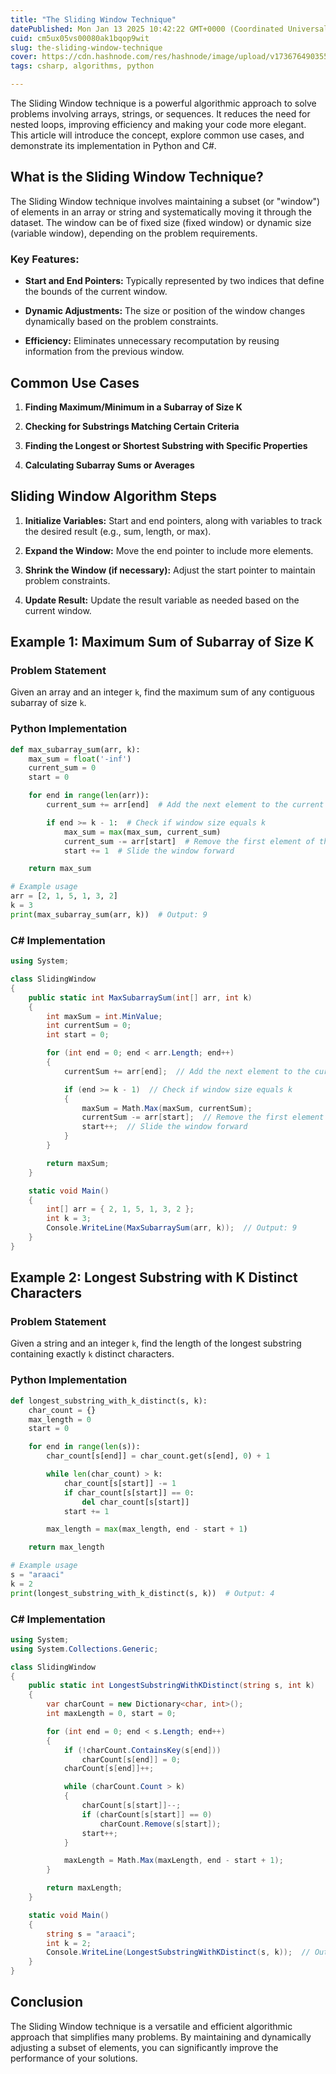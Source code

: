 ```yaml
---
title: "The Sliding Window Technique"
datePublished: Mon Jan 13 2025 10:42:22 GMT+0000 (Coordinated Universal Time)
cuid: cm5ux05vs00080ak1bqop9wit
slug: the-sliding-window-technique
cover: https://cdn.hashnode.com/res/hashnode/image/upload/v1736764903557/af012b4b-2880-43ba-9372-65b4c033afd3.jpeg
tags: csharp, algorithms, python

---
```


The Sliding Window technique is a powerful algorithmic approach to solve problems involving arrays, strings, or sequences. It reduces the need for nested loops, improving efficiency and making your code more elegant. This article will introduce the concept, explore common use cases, and demonstrate its implementation in Python and C#.

## What is the Sliding Window Technique?

The Sliding Window technique involves maintaining a subset (or "window") of elements in an array or string and systematically moving it through the dataset. The window can be of fixed size (fixed window) or dynamic size (variable window), depending on the problem requirements.

### Key Features:

* **Start and End Pointers:** Typically represented by two indices that define the bounds of the current window.
    
* **Dynamic Adjustments:** The size or position of the window changes dynamically based on the problem constraints.
    
* **Efficiency:** Eliminates unnecessary recomputation by reusing information from the previous window.
    

## Common Use Cases

1. **Finding Maximum/Minimum in a Subarray of Size K**
    
2. **Checking for Substrings Matching Certain Criteria**
    
3. **Finding the Longest or Shortest Substring with Specific Properties**
    
4. **Calculating Subarray Sums or Averages**
    

## Sliding Window Algorithm Steps

1. **Initialize Variables:** Start and end pointers, along with variables to track the desired result (e.g., sum, length, or max).
    
2. **Expand the Window:** Move the end pointer to include more elements.
    
3. **Shrink the Window (if necessary):** Adjust the start pointer to maintain problem constraints.
    
4. **Update Result:** Update the result variable as needed based on the current window.
    

## Example 1: Maximum Sum of Subarray of Size K

### Problem Statement

Given an array and an integer `k`, find the maximum sum of any contiguous subarray of size `k`.

### Python Implementation

```python
def max_subarray_sum(arr, k):
    max_sum = float('-inf')
    current_sum = 0
    start = 0

    for end in range(len(arr)):
        current_sum += arr[end]  # Add the next element to the current window

        if end >= k - 1:  # Check if window size equals k
            max_sum = max(max_sum, current_sum)
            current_sum -= arr[start]  # Remove the first element of the window
            start += 1  # Slide the window forward

    return max_sum

# Example usage
arr = [2, 1, 5, 1, 3, 2]
k = 3
print(max_subarray_sum(arr, k))  # Output: 9
```

### C# Implementation

```csharp
using System;

class SlidingWindow
{
    public static int MaxSubarraySum(int[] arr, int k)
    {
        int maxSum = int.MinValue;
        int currentSum = 0;
        int start = 0;

        for (int end = 0; end < arr.Length; end++)
        {
            currentSum += arr[end];  // Add the next element to the current window

            if (end >= k - 1)  // Check if window size equals k
            {
                maxSum = Math.Max(maxSum, currentSum);
                currentSum -= arr[start];  // Remove the first element of the window
                start++;  // Slide the window forward
            }
        }

        return maxSum;
    }

    static void Main()
    {
        int[] arr = { 2, 1, 5, 1, 3, 2 };
        int k = 3;
        Console.WriteLine(MaxSubarraySum(arr, k));  // Output: 9
    }
}
```

## Example 2: Longest Substring with K Distinct Characters

### Problem Statement

Given a string and an integer `k`, find the length of the longest substring containing exactly `k` distinct characters.

### Python Implementation

```python
def longest_substring_with_k_distinct(s, k):
    char_count = {}
    max_length = 0
    start = 0

    for end in range(len(s)):
        char_count[s[end]] = char_count.get(s[end], 0) + 1

        while len(char_count) > k:
            char_count[s[start]] -= 1
            if char_count[s[start]] == 0:
                del char_count[s[start]]
            start += 1

        max_length = max(max_length, end - start + 1)

    return max_length

# Example usage
s = "araaci"
k = 2
print(longest_substring_with_k_distinct(s, k))  # Output: 4
```

### C# Implementation

```csharp
using System;
using System.Collections.Generic;

class SlidingWindow
{
    public static int LongestSubstringWithKDistinct(string s, int k)
    {
        var charCount = new Dictionary<char, int>();
        int maxLength = 0, start = 0;

        for (int end = 0; end < s.Length; end++)
        {
            if (!charCount.ContainsKey(s[end]))
                charCount[s[end]] = 0;
            charCount[s[end]]++;

            while (charCount.Count > k)
            {
                charCount[s[start]]--;
                if (charCount[s[start]] == 0)
                    charCount.Remove(s[start]);
                start++;
            }

            maxLength = Math.Max(maxLength, end - start + 1);
        }

        return maxLength;
    }

    static void Main()
    {
        string s = "araaci";
        int k = 2;
        Console.WriteLine(LongestSubstringWithKDistinct(s, k));  // Output: 4
    }
}
```

## Conclusion

The Sliding Window technique is a versatile and efficient algorithmic approach that simplifies many problems. By maintaining and dynamically adjusting a subset of elements, you can significantly improve the performance of your solutions.